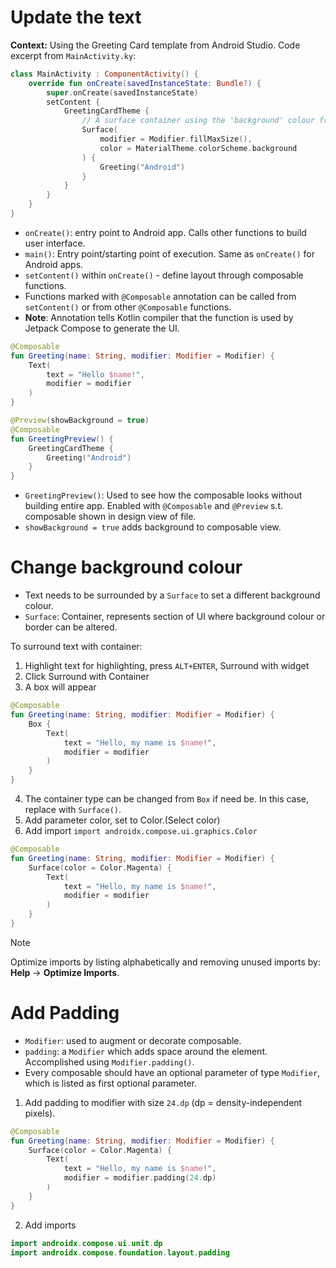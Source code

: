 # Update the text
**Context:** Using the Greeting Card template from Android Studio. 
Code excerpt from `MainActivity.ky`:
```kotlin
class MainActivity : ComponentActivity() {
	override fun onCreate(savedInstanceState: Bundle?) {
		super.onCreate(savedInstanceState)
		setContent {
			GreetingCardTheme {
				// A surface container using the 'background' colour from the theme
				Surface(
					modifier = Modifier.fillMaxSize(),
					color = MaterialTheme.colorScheme.background
				) {
					Greeting("Android")
				}
			}
		}
	}
}
```

- `onCreate()`: entry point to Android app. Calls other functions to build user interface.
- `main()`: Entry point/starting point of execution. Same as `onCreate()` for Android apps.
- `setContent()` within `onCreate()` - define layout through composable functions.
- Functions marked with `@Composable` annotation can be called from `setContent()` or from other `@Composable` functions.
- **Note**: Annotation tells Kotlin compiler that the function is used by Jetpack Compose to generate the UI.

```kotlin
@Composable
fun Greeting(name: String, modifier: Modifier = Modifier) {
	Text(
		text = "Hello $name!",
		modifier = modifier
	)
}

@Preview(showBackground = true)
@Composable
fun GreetingPreview() {
	GreetingCardTheme {
		Greeting("Android")
	}
}
```

- `GreetingPreview()`: Used to see how the composable looks without building entire app. Enabled with `@Composable` and `@Preview` s.t. composable shown in design view of file.
- `showBackground = true` adds background to composable view.

# Change background colour
- Text needs to be surrounded by a `Surface` to set a different background colour.
- `Surface`: Container, represents section of UI where background colour or border can be altered.

To surround text with container:
1. Highlight text for highlighting, press `ALT+ENTER`, Surround with widget
2. Click Surround with Container
3. A box will appear
```kotlin
@Composable  
fun Greeting(name: String, modifier: Modifier = Modifier) {  
    Box {  
        Text(  
            text = "Hello, my name is $name!",  
            modifier = modifier  
        )  
    }  
}
```
4. The container type can be changed from `Box` if need be. In this case, replace with `Surface()`.
5. Add parameter color, set to Color.(Select color)
6. Add import `import androidx.compose.ui.graphics.Color`

```kotlin
@Composable  
fun Greeting(name: String, modifier: Modifier = Modifier) {  
    Surface(color = Color.Magenta) {  
        Text(  
            text = "Hello, my name is $name!",  
            modifier = modifier  
        )  
    }  
}
```

> [!Note]
> Optimize imports by listing alphabetically and removing unused imports by: **Help** -> **Optimize Imports**.

# Add Padding

- `Modifier`: used to augment or decorate composable.
- `padding`: a `Modifier` which adds space around the element. Accomplished using `Modifier.padding()`.
- Every composable should have an optional parameter of type `Modifier`, which is listed as first optional parameter.

1. Add padding to modifier with size `24.dp` (dp = density-independent pixels).
```kotlin
@Composable  
fun Greeting(name: String, modifier: Modifier = Modifier) {  
    Surface(color = Color.Magenta) {  
        Text(  
            text = "Hello, my name is $name!",  
            modifier = modifier.padding(24.dp)  
        )  
    }  
}
```
2.  Add imports
```kotlin
import androidx.compose.ui.unit.dp
import androidx.compose.foundation.layout.padding
```




